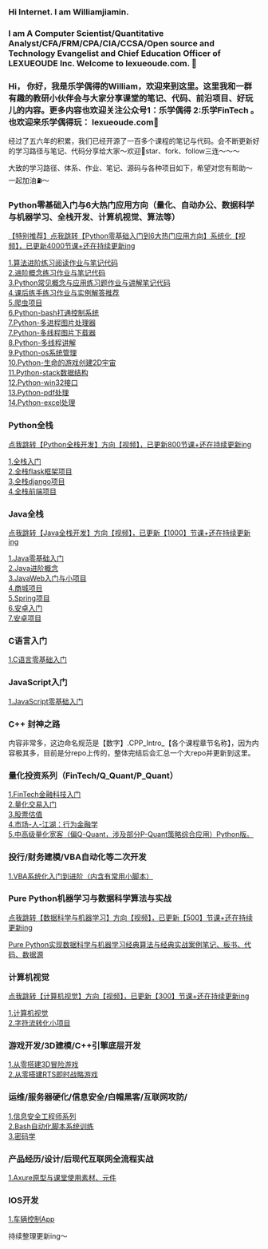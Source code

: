 ### Hi Internet. I am Williamjiamin. 
### I am A Computer Scientist/Quantitative Analyst/CFA/FRM/CPA/CIA/CCSA/Open source and Technology Evangelist and Chief Education Officer of LEXUEOUDE Inc. Welcome to lexueoude.com. 👋 <br>

### Hi， 你好，我是乐学偶得的William，欢迎来到这里。这里我和一群有趣的教研小伙伴会与大家分享课堂的笔记、代码、前沿项目、好玩儿的内容。更多内容也欢迎关注公众号1：乐学偶得 2:乐学FinTech 。也欢迎来乐学偶得玩： lexueoude.com👋<br>

经过了五六年的积累，我们已经开源了一百多个课程的笔记与代码。会不断更新好的学习路径与笔记、代码分享给大家～欢迎🌟star、fork、follow三连～～～

大致的学习路径、体系、作业、笔记、源码与各种项目如下，希望对您有帮助～ 一起加油⛽️～

### Python零基础入门与6大热门应用方向（量化、自动办公、数据科学与机器学习、全栈开发、计算机视觉、算法等）

[【特别推荐】点我跳转【Python零基础入门到6大热门应用方向】系统化【视频】，已更新4000节课+还在持续更新ing](https://study.163.com/series/1202843603.htm) <br>

[1.算法进阶练习阅读作业与笔记代码](https://github.com/williamjiamin/PythonAlgo)<br>
[2.进阶概念练习作业与笔记代码](https://github.com/williamjiamin/AdvancePythonEdu)<br>
[3.Python常见概念与应用练习题作业与讲解笔记代码](https://github.com/williamjiamin/LXOD_Python_Quizzes_Answers_And_Tips)<br>
[4.课后练手练习作业与实例解答推荐](https://www.runoob.com/python3/python3-examples.html)<br>
[5.爬虫项目](https://github.com/williamjiamin/py_web_scrapper)<br>
[6.Python-bash打通控制系统](https://github.com/williamjiamin/python_bash_connect)<br>
[7.Python-多进程图片处理器](https://github.com/williamjiamin/multi_processing_img_processor)<br>
[7.Python-多线程图片下载器](https://github.com/williamjiamin/multi-threading_downloader)<br>
[8.Python-多线程讲解](https://github.com/williamjiamin/Threading_In_Python)<br>
[9.Python-os系统管理](https://github.com/williamjiamin/OS_Management_Using_Python)<br>
[10.Python-生命的游戏创建2D宇宙](https://github.com/williamjiamin/make_2D_universe)<br>
[11.Python-stack数据结构](https://github.com/williamjiamin/Data_Structure_In_Python)<br>
[12.Python-win32接口](https://github.com/williamjiamin/py_win32)<br>
[13.Python-pdf处理](https://github.com/williamjiamin/python_pdf)<br>
[14.Python-excel处理](https://github.com/williamjiamin/xlwings_intro)<br>


### Python全栈

[点我跳转【Python全栈开发】方向【视频】，已更新800节课+还在持续更新ing](https://study.163.com/series/1202860601.htm) <br>

[1.全栈入门](https://github.com/williamjiamin/Full_Stack_Intro)<br>
[2.全栈flask框架项目](https://github.com/williamjiamin/Flask_Edu)<br>
[3.全栈django项目](https://github.com/williamjiamin/Django_Edu)<br>
[4.全栈前端项目](https://github.com/williamjiamin/Semantic_UI_Edu)<br>


### Java全栈

[点我跳转【Java全栈开发】方向【视频】，已更新【1000】节课+还在持续更新ing](https://study.163.com/series/1202859602.htm) <br>

[1.Java零基础入门](https://github.com/williamjiamin/Java_Intro)<br>
[2.Java进阶概念](https://github.com/williamjiamin/AdvanceJavaEdu)<br>
[3.JavaWeb入门与小项目](https://github.com/williamjiamin/Java_Web_Intro)<br>
[4.商城项目](https://github.com/williamjiamin/LXODShop_Edu)<br>
[5.Spring项目](https://github.com/williamjiamin/SpringBoot_Edu_Project)<br>
[6.安卓入门](https://github.com/williamjiamin/Andriod_Dev_Intro)<br>
[7.安卓项目](https://github.com/williamjiamin/Android_Test_Bank)<br>

### C语言入门

[1.C语言零基础入门](https://github.com/williamjiamin/C_Intro)<br>

### JavaScript入门

[1.JavaScript零基础入门](https://github.com/williamjiamin/JS_Quick_Intro)<br>


### C++ 封神之路

内容非常多，这边命名规范是【数字】.CPP_Intro_【各个课程章节名称】，因为内容极其多，目前是分repo上传的，整体完结后会汇总一个大repo并更新到这里。


### 量化投资系列（FinTech/Q_Quant/P_Quant）

[1.FinTech金融科技入门](https://github.com/williamjiamin/LXOD_FinTech_Intro)<br>
[2.量化交易入门](https://github.com/williamjiamin/Quant_Intro)<br>
[3.股票估值](https://github.com/williamjiamin/LoveShareFinTech-Equity_Valuation)<br>
[4.市场-人-江湖：行为金融学](https://github.com/williamjiamin/Behavioral_Finance)<br>
[5.中高级量化宽客（偏Q-Quant，涉及部分P-Quant策略综合应用）Python版。](https://github.com/williamjiamin/Behavioral_Finance)<br>

### 投行/财务建模/VBA自动化等二次开发


[1.VBA系统化入门到进阶（内含有常用小脚本）](https://github.com/williamjiamin/VBA)<br>


### Pure Python机器学习与数据科学算法与实战

[点我跳转【数据科学与机器学习】方向【视频】，已更新【500】节课+还在持续更新ing](https://study.163.com/course/courseMain.htm?courseId=1209346808&_trace_c_p_k2_=690cbd76a8e1421f8f8fabf706ee1501)<br>

[Pure Python实现数据科学与机器学习经典算法与经典实战案例笔记、板书、代码、数据源](https://github.com/williamjiamin/Pure_Python_for_DS_ML)<br>

### 计算机视觉
[点我跳转【计算机视觉】方向【视频】，已更新【300】节课+还在持续更新ing](https://github.com/williamjiamin/Pure_Python_for_DS_ML) <br>

[1.计算机视觉](https://github.com/williamjiamin/Computer_Vision)<br>
[2.字符流转化小项目](https://github.com/williamjiamin/CVFunny_Video2Str)<br>


### 游戏开发/3D建模/C++引擎底层开发
[1.从零搭建3D冒险游戏](https://github.com/williamjiamin/CS_Game_Dev_Edu)<br>
[2.从零搭建RTS即时战略游戏](https://github.com/williamjiamin/RTS_Game_Dev)<br>

### 运维/服务器硬化/信息安全/白帽黑客/互联网攻防/

[1.信息安全工程师系列](https://github.com/williamjiamin/InfoSec_Notes)<br>
[2.Bash自动化脚本系统训练](https://github.com/williamjiamin/BASH_Deep_Dive)<br>
[3.密码学](https://github.com/williamjiamin/Cryptography)<br>



### 产品经历/设计/后现代互联网全流程实战

[1.Axure原型与课堂使用素材、元件](https://github.com/williamjiamin/some_good_stuff_of_Axure)<br>

### IOS开发

[1.车辆控制App](https://github.com/williamjiamin/IOS_Dev_Intro_1_Car_APP)


持续整理更新ing～
